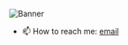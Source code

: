![Banner](https://raw.githubusercontent.com/dharmikumretiya/dharmikumretiya/main/banner.png)


- 📫 How to reach me: [email](dev.dharmikumretiya@gmail.com)
